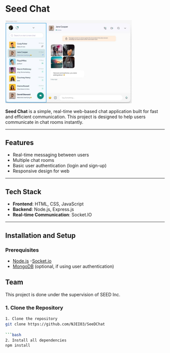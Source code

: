 # Seed Chat

<!-- ![Seed Chat Logo](./Public/Assets/img-icons/SEEDCHAT.jpeg) -->
<img src="./Public/Assets/img-icons/SeedChat.jpg" alt="Seed Chat Logo" width="400">

**Seed Chat** is a simple, real-time web-based chat application built for fast and efficient communication. This project is designed to help users communicate in chat rooms instantly.

---

## Features

- Real-time messaging between users
- Multiple chat rooms
- Basic user authentication (login and sign-up)
- Responsive design for web

---

## Tech Stack

- **Frontend**: HTML, CSS, JavaScript
- **Backend**: Node.js, Express.js
- **Real-time Communication**: Socket.IO


---

## Installation and Setup

### Prerequisites

- [Node.js](https://nodejs.org/)
-[Socket.io](socket.io)
- [MongoDB](https://www.mongodb.com/) (optional, if using user authentication)

## Team
This project is done under the supervision of SEED Inc.
### 1. Clone the Repository

```bash
1. Clone the repository
git clone https://github.com/NJEI03/SeeDChat

```bash
2. Install all dependencies
npm install
